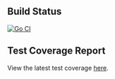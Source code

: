 ## Build Status

[![Go CI](https://github.com/rollicks-c/apimate/actions/workflows/go.yml/badge.svg?branch=main)](https://github.com/rollicks-c/apimate/actions/workflows/go.yml)


## Test Coverage Report

View the latest test coverage [here](https://rollicks-c.github.io/apimate/coverage.html).

